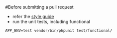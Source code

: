 #Before submitting a pull request

* refer the [style guide](doc/style.md) 
* run the unit tests, inсluding functional
```
APP_ENV=test vendor/bin/phpunit test/functional/
```
